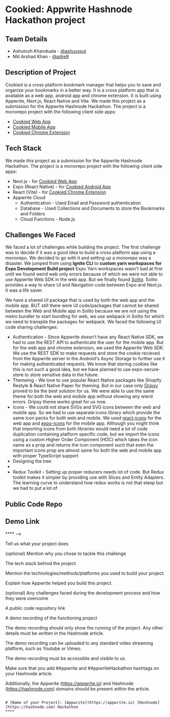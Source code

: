 <!-- Hashnode blog article of our project: Cookied -->
# Cookied: Appwrite Hashnode Hackathon project

## Team Details
- Ashutosh Khanduala - [@ashuvssut](https://hashnode.com/@ashuvssut)
- Md Arshad Khan - [@adre9](https://hashnode.com/@adre9)

## Description of Project
Cookied is a cross platform bookmark manager that helps you to save and organize your bookmarks in a better way. It is a cross platform app that is available as a web app, android app and chrome extension. It is built using Appwrite, Next.js, React Native and Vite.
We made this project as a submission for the Appwrite Hashnode Hackathon. The project is a monorepo project with the following client side apps:
- [Cookied Web App](http://cookied.vercel.app)
- [Cookied Mobile App](https://expo.io/@cookied/projects/cookied)
- [Cookied Chrome Extension](https://)

## Tech Stack
We made this project as a submission for the Appwrite Hashnode Hackathon. The project is a monorepo project with the following client side apps:
- Next.js - for [Cookied Web App](http://cookied.vercel.app)
- Expo (React Native) - for [Cookied Android App](https://expo.io/@cookied/projects/cookied)
- React (Vite) - for [Cookied Chrome Extension](https://chrome.google.com/webstore/detail/cookied/ohjgjgjgjgjgjgjgjgjgjgjgjgjgjgj)
- Appwrite Cloud
  - Authentication - Used Email and Password authentication
  - Database - Used Collections and Documents to store the Bookmarks and Folders
  - Cloud Functions - Node.js 

## Challenges We Faced
We faced a lot of challenges while building the project. The first challenge was to decide if it was a good idea to build a cross platform app using a monorepo. We decided to go with it and setting up a monorepo was a disaster. We jumped from using **Ignite CLI** to **custom yarn workspaces for Expo Development Build project** Expo Yarn workspaces wasn't bad at first until we found weird web only errors because of which we were not able to use Appwrite Web SDK in the web app. But we finally found [Solito](https://solito.dev/). Solito provides a way to share UI and Navigation code between Expo and Next.js. It was a life saver. 

We have a shared UI package that is used by both the web app and the mobile app. BUT still there were UI code/packages that cannot be shared between the Web and Mobile app in Solito because we are not using the metro bundler to start bundling for web, we use webpack in Solito for which we need to transpile the packages for webpack. We faced the following UI code sharing challenges:
- Authentication - Since Appwrite doesn't have any React Native SDK, we had to use the REST API to authenticate the user for the mobile app. But for the web app and chrome extension, we used the Appwrite Web SDK. We use the REST SDK to make requests and store the cookie recieved from the Appwrite server in the Android's Async Storage to further use it for making authenticated requests. We know that storing cookies like this is not such a good idea, but we have planned to use expo-secure-store to store sensitive data in the future.
- Themeing - We love to use popular React Native packages like Shopify Restyle & React Native Paper for theming. But in our case only [Dripsy](https://www.dripsy.xyz/) proved to be the best solution for us. We were able to use the same theme for both the web and mobile app without showing any wierd errors. Dripsy theme works great for us now.
- Icons - We could not share SVGs and SVG icons between the web and mobile app. So we had to use separate icons library which provide the same icon packs for both web and mobile. We used [react-icons](https://react-icons.github.io/react-icons/) for the web app and [expo-icons](https://docs.expo.dev/guides/icons/) for the mobile app. Although you might think that importing icons from both libraries would need a lot of code duplication containing platform specific code, but we import the icons using a custom Higher Order Component (HOC) which takes the icon name as a prop and returns the icon component such that even the important icons prop are almost same for both the web and mobile app with proper TypeScript support 
- Designing the tree 
- 
- Redux Toolkit - Setting up proper reducers needs lot of code. But Redux toolkit makes it simpler by providing use with Slices and Entity Adapters. The learning curve to understand how redux works is not that steep but we had to put a lot of 



## Public Code Repo

<!--- Add a link to a public code repo in this section -->

## Demo Link

<!--- Add a link to the demo recording of your project in this section -->**** -->

Tell us what your project does

(optional) Mention why you chose to tackle this challenge

The tech stack behind the project

Mention the technologies/methods/platforms you used to build your project.

Explain how Appwrite helped you build this project.

(optional) Any challenges faced during the development process and how they were overcome

A public code repository link

A demo recording of the functioning project

The demo recording should only show the running of the project. Any other details must be written in the Hashnode article.

The demo recording can be uploaded to any standard video streaming platform, such as Youtube or Vimeo.

The demo recording must be accessible and visible to us.

Make sure that you add #Appwrite and #AppwriteHackathon hashtags on your Hashnode article.

Additionally, the Appwrite (https://appwrite.io) and Hashnode (https://hashnode.com) domains should be present within the article.

```

# [Name of your Project]: [Appwrite](https://appwrite.io) [Hashnode](https://hashnode.com) Hackathon
****
